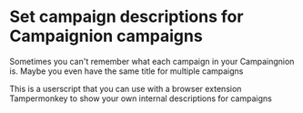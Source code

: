 # Set campaign descriptions for Campaignion campaigns

Sometimes you can't remember what each campaign in your Campaingnion is. Maybe you even have the same title for multiple campaigns

This is a userscript that you can use with a browser extension Tampermonkey to show your own internal descriptions for campaigns
